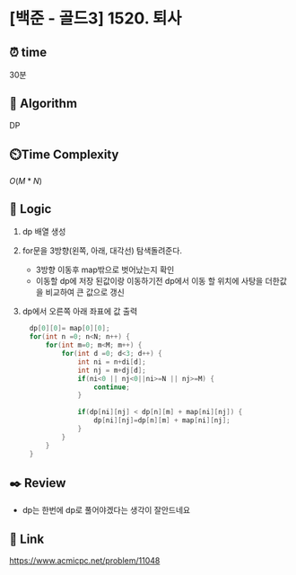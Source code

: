 # [백준 - 골드3] 1520. 퇴사
 
## ⏰  **time**
30분

## :pushpin: **Algorithm**
 DP

## ⏲️**Time Complexity**
$O(M * N)$

## :round_pushpin: **Logic**
1. dp 배열 생성

2.  for문을 3방향(왼쪽, 아래, 대각선) 탐색돌려준다.
	- 3방향 이동후 map밖으로 벗어났는지 확인
 	- 이동할 dp에 저장 된값이랑 이동하기전 dp에서 이동 할 위치에 사탕을 더한값을 비교하여 큰 값으로 갱신	
3.  dp에서 오른쪽 아래 좌표에 값 출력

   ```java
		dp[0][0]= map[0][0];
		for(int n =0; n<N; n++) {
			for(int m=0; m<M; m++) {
				for(int d =0; d<3; d++) {
					int ni = n+di[d];
					int nj = m+dj[d];
					if(ni<0 || nj<0||ni>=N || nj>=M) {
						continue;
					}
					
					if(dp[ni][nj] < dp[n][m] + map[ni][nj]) {
						dp[ni][nj]=dp[n][m] + map[ni][nj];
					}
				}
			}
		}
   ```

## :black_nib: **Review**
- dp는 한번에 dp로 풀어야겠다는 생각이 잘안드네요

## 📡 Link
https://www.acmicpc.net/problem/11048
